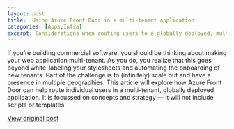 ```yaml
---
layout: post
title:  Using Azure Front Door in a multi-tenant application
categories: [Apps,Infra]
excerpt: Considerations when routing users to a globally deployed, multi-tenant application
---
```


If you’re building commercial software, you should be thinking about making your web application multi-tenant. As you do, you realize that this goes beyond white-labeling your stylesheets and automating the onboarding of new tenants. Part of the challenge is to (infinitely) scale out and have a presence in multiple geographies.
This article will explore how Azure Front Door can help route individual users in a multi-tenant, globally deployed application. It is focussed on concepts and strategy — it will not include scripts or templates.

[View original post](https://medium.com/@henkvandecrommert/using-azure-front-door-in-a-multi-tenant-application-a7a2bc5de683)
